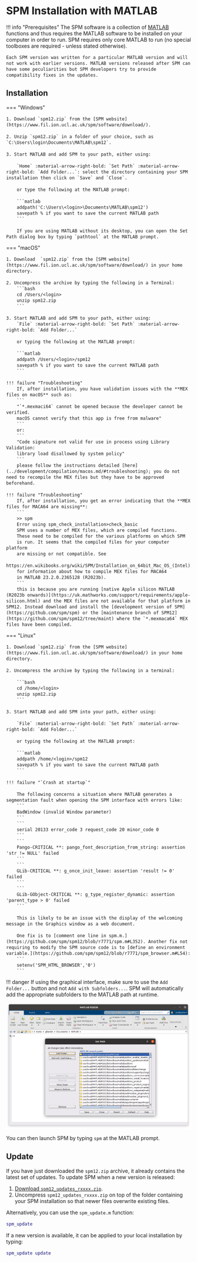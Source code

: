 # SPM Installation with MATLAB

!!! info "Prerequisites"
    The SPM software is a collection of [MATLAB](https://www.mathworks.com/products/matlab.html) functions and thus requires the MATLAB software to be installed on your computer in order to run. SPM requires only core MATLAB to run (no special toolboxes are required - unless stated otherwise).

    Each SPM version was written for a particular MATLAB version and will not work with earlier versions. MATLAB versions released after SPM can have some peculiarities but SPM developers try to provide compatibility fixes in the updates.

## Installation

=== "Windows"

    1. Download `spm12.zip` from the [SPM website](https://www.fil.ion.ucl.ac.uk/spm/software/download/).

    2. Unzip `spm12.zip` in a folder of your choice, such as `C:\Users\login\Documents\MATLAB\spm12`.

    3. Start MATLAB and add SPM to your path, either using:

        `Home` :material-arrow-right-bold: `Set Path` :material-arrow-right-bold: `Add Folder...`: select the directory containing your SPM installation then click on `Save` and `Close`.

        or type the following at the MATLAB prompt:

        ```matlab
        addpath('C:\Users\<login>\Documents\MATLAB\spm12')
        savepath % if you want to save the current MATLAB path
        ```

        If you are using MATLAB without its desktop, you can open the Set Path dialog box by typing `pathtool` at the MATLAB prompt.

=== "macOS"

    1. Download  `spm12.zip` from the [SPM website](https://www.fil.ion.ucl.ac.uk/spm/software/download/) in your home directory.

    2. Uncompress the archive by typing the following in a Terminal:
        ```bash
        cd /Users/<login>
        unzip spm12.zip
        ```

    3. Start MATLAB and add SPM to your path, either using:
        `File` :material-arrow-right-bold: `Set Path` :material-arrow-right-bold: `Add Folder...`

        or typing the following at the MATLAB prompt:

        ```matlab
        addpath /Users/<login>/spm12
        savepath % if you want to save the current MATLAB path
        ```

    !!! failure "Troubleshooting"
        If, after installation, you have validation issues with the **MEX files on macOS** such as:
        ```
        "`*.mexmaci64` cannot be opened because the developer cannot be verified. 
        macOS cannot verify that this app is free from malware"
        ```
        or:
        ```
        "Code signature not valid for use in process using Library Validation: 
        library load disallowed by system policy"
        ```
        please follow the instructions detailed [here](../development/compilation/macos.md/#troubleshooting); you do not need to recompile the MEX files but they have to be approved beforehand.

    !!! failure "Troubleshooting"
        If, after installation, you get an error indicating that the **MEX files for MACA64 are missing**:
        ```
        >> spm
        Error using spm_check_installation>check_basic
        SPM uses a number of MEX files, which are compiled functions.
        These need to be compiled for the various platforms on which SPM
        is run. It seems that the compiled files for your computer platform
        are missing or not compatible. See
            https://en.wikibooks.org/wiki/SPM/Installation_on_64bit_Mac_OS_(Intel)
        for information about how to compile MEX files for MACA64
        in MATLAB 23.2.0.2365128 (R2023b).
        ```
        this is because you are running [native Apple silicon MATLAB (R2023b onwards)](https://uk.mathworks.com/support/requirements/apple-silicon.html) and the MEX files are not available for that platform in SPM12. Instead download and install the [development version of SPM](https://github.com/spm/spm) or the [maintenance branch of SPM12](https://github.com/spm/spm12/tree/maint) where the `*.mexmaca64` MEX files have been compiled.

=== "Linux"

    1. Download `spm12.zip` from the [SPM website](https://www.fil.ion.ucl.ac.uk/spm/software/download/) in your home directory.

    2. Uncompress the archive by typing the following in a terminal:

        ```bash
        cd /home/<login>
        unzip spm12.zip
        ```

    3. Start MATLAB and add SPM into your path, either using:

        `File` :material-arrow-right-bold: `Set Path` :material-arrow-right-bold: `Add Folder...`

        or typing the following at the MATLAB prompt:

        ```matlab
        addpath /home/<login>/spm12
        savepath % if you want to save the current MATLAB path
        ```

    !!! failure "`Crash at startup`"

        The following concerns a situation where MATLAB generates a segmentation fault when opening the SPM interface with errors like:
        ```
        BadWindow (invalid Window parameter)
        ``` 
        ```
        serial 20133 error_code 3 request_code 20 minor_code 0
        ```
        ```
        Pango-CRITICAL **: pango_font_description_from_string: assertion 'str != NULL' failed
        ```
        ```
        GLib-CRITICAL **: g_once_init_leave: assertion 'result != 0' failed
        ``` 
        ```
        GLib-GObject-CRITICAL **: g_type_register_dynamic: assertion 'parent_type > 0' failed
        ```

        This is likely to be an issue with the display of the welcoming message in the Graphics window as a web document.

        One fix is to [comment one line in spm.m.](https://github.com/spm/spm12/blob/r7771/spm.m#L352). Another fix not requiring to modify the SPM source code is to [define an environment variable.](https://github.com/spm/spm12/blob/r7771/spm_browser.m#L54):
        ```
        setenv('SPM_HTML_BROWSER','0')
        ```


!!! danger
    If using the graphical interface, make sure to use the `Add Folder...` button and not `Add with Subfolders...`. SPM will automatically add the appropriate subfolders to the MATLAB path at runtime.

![](../assets/figures/matlab_setpath.png)

You can then launch SPM by typing `spm` at the MATLAB prompt.

## Update

If you have just downloaded the `spm12.zip` archive, it already contains the latest set of updates. To update SPM when a new version is released:

1. [Download `spm12_updates_rxxxx.zip`](https://www.fil.ion.ucl.ac.uk/spm/download/spm12_updates/).
2. Uncompress `spm12_updates_rxxxx.zip` on top of the folder containing your SPM installation so that newer files overwrite existing files.

Alternatively, you can use the `spm_update.m` function:

```matlab
spm_update
```

If a new version is available, it can be applied to your local installation by typing:

```matlab
spm_update update
```
